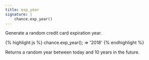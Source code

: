 ```yaml
---
title: exp_year
signature: |
    chance.exp_year()
---
```


Generate a random credit card expiration year.

{% highlight js %}
chance.exp_year();
=> '2018'
{% endhighlight %}

Returns a random year between today and 10 years in the future.
